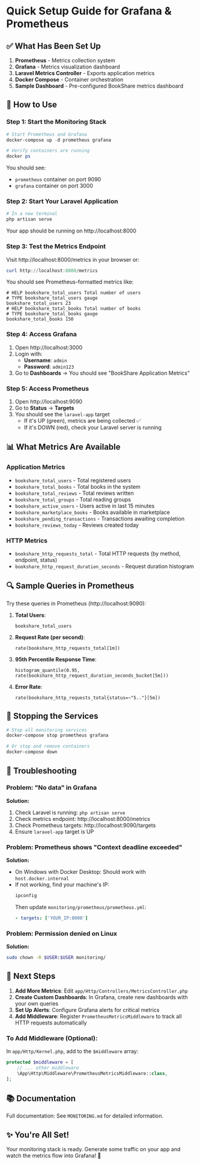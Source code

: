 # Quick Setup Guide for Grafana & Prometheus

## ✅ What Has Been Set Up

1. **Prometheus** - Metrics collection system
2. **Grafana** - Metrics visualization dashboard
3. **Laravel Metrics Controller** - Exports application metrics
4. **Docker Compose** - Container orchestration
5. **Sample Dashboard** - Pre-configured BookShare metrics dashboard

## 🚀 How to Use

### Step 1: Start the Monitoring Stack

```powershell
# Start Prometheus and Grafana
docker-compose up -d prometheus grafana

# Verify containers are running
docker ps
```

You should see:
- `prometheus` container on port 9090
- `grafana` container on port 3000

### Step 2: Start Your Laravel Application

```powershell
# In a new terminal
php artisan serve
```

Your app should be running on http://localhost:8000

### Step 3: Test the Metrics Endpoint

Visit http://localhost:8000/metrics in your browser or:

```powershell
curl http://localhost:8000/metrics
```

You should see Prometheus-formatted metrics like:
```
# HELP bookshare_total_users Total number of users
# TYPE bookshare_total_users gauge
bookshare_total_users 23
# HELP bookshare_total_books Total number of books
# TYPE bookshare_total_books gauge
bookshare_total_books 150
```

### Step 4: Access Grafana

1. Open http://localhost:3000
2. Login with:
   - **Username**: `admin`
   - **Password**: `admin123`
3. Go to **Dashboards** → You should see "BookShare Application Metrics"

### Step 5: Access Prometheus

1. Open http://localhost:9090
2. Go to **Status** → **Targets**
3. You should see the `laravel-app` target
   - If it's UP (green), metrics are being collected ✅
   - If it's DOWN (red), check your Laravel server is running

## 📊 What Metrics Are Available

### Application Metrics
- `bookshare_total_users` - Total registered users
- `bookshare_total_books` - Total books in the system
- `bookshare_total_reviews` - Total reviews written
- `bookshare_total_groups` - Total reading groups
- `bookshare_active_users` - Users active in last 15 minutes
- `bookshare_marketplace_books` - Books available in marketplace
- `bookshare_pending_transactions` - Transactions awaiting completion
- `bookshare_reviews_today` - Reviews created today

### HTTP Metrics
- `bookshare_http_requests_total` - Total HTTP requests (by method, endpoint, status)
- `bookshare_http_request_duration_seconds` - Request duration histogram

## 🔍 Sample Queries in Prometheus

Try these queries in Prometheus (http://localhost:9090):

1. **Total Users**: 
   ```
   bookshare_total_users
   ```

2. **Request Rate (per second)**:
   ```
   rate(bookshare_http_requests_total[1m])
   ```

3. **95th Percentile Response Time**:
   ```
   histogram_quantile(0.95, rate(bookshare_http_request_duration_seconds_bucket[5m]))
   ```

4. **Error Rate**:
   ```
   rate(bookshare_http_requests_total{status=~"5.."}[5m])
   ```

## 🛑 Stopping the Services

```powershell
# Stop all monitoring services
docker-compose stop prometheus grafana

# Or stop and remove containers
docker-compose down
```

## 🔧 Troubleshooting

### Problem: "No data" in Grafana

**Solution:**
1. Check Laravel is running: `php artisan serve`
2. Check metrics endpoint: http://localhost:8000/metrics
3. Check Prometheus targets: http://localhost:9090/targets
4. Ensure `laravel-app` target is UP

### Problem: Prometheus shows "Context deadline exceeded"

**Solution:**
- On Windows with Docker Desktop: Should work with `host.docker.internal`
- If not working, find your machine's IP:
  ```powershell
  ipconfig
  ```
  Then update `monitoring/prometheus/prometheus.yml`:
  ```yaml
  - targets: ['YOUR_IP:8000']
  ```

### Problem: Permission denied on Linux

**Solution:**
```bash
sudo chown -R $USER:$USER monitoring/
```

## 🎯 Next Steps

1. **Add More Metrics**: Edit `app/Http/Controllers/MetricsController.php`
2. **Create Custom Dashboards**: In Grafana, create new dashboards with your own queries
3. **Set Up Alerts**: Configure Grafana alerts for critical metrics
4. **Add Middleware**: Register `PrometheusMetricsMiddleware` to track all HTTP requests automatically

### To Add Middleware (Optional):

In `app/Http/Kernel.php`, add to the `$middleware` array:
```php
protected $middleware = [
    // ... other middleware
    \App\Http\Middleware\PrometheusMetricsMiddleware::class,
];
```

## 📚 Documentation

Full documentation: See `MONITORING.md` for detailed information.

## ✨ You're All Set!

Your monitoring stack is ready. Generate some traffic on your app and watch the metrics flow into Grafana! 🎉
